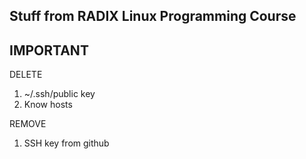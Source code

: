 Stuff from RADIX Linux Programming Course 
---


IMPORTANT
---
DELETE 
 
1. ~/.ssh/public key 
2. Know hosts

REMOVE

1. SSH key from github



